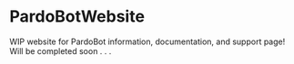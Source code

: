 # PardoBotWebsite


WIP website for PardoBot information, documentation, and support page! Will be completed soon . . .
